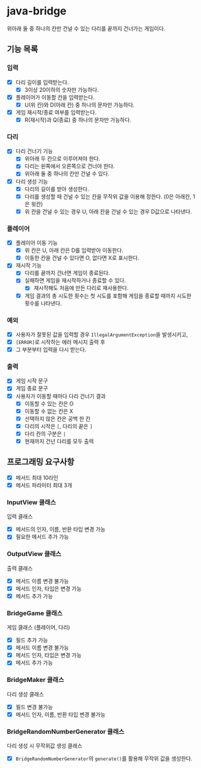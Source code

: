 # java-bridge

위아래 둘 중 하나의 칸만 건널 수 있는 다리를 끝까지 건너가는 게임이다.

## 기능 목록

### 입력

- [x] 다리 길이를 입력받는다.
    - [x] 3이상 20이하의 숫자만 가능하다.
- [x] 플레이어가 이동할 칸을 입력받는다.
    - [x] U(위 칸)와 D(아래 칸) 중 하나의 문자만 가능하다.
- [x] 게임 재시작/종료 여부를 입력받는다.
    - [x] R(재시작)과 Q(종료) 중 하나의 문자만 가능하다.

### 다리

- [x] 다리 건너기 기능
    - [x] 위아래 두 칸으로 이루어져야 한다.
    - [x] 다리는 왼쪽에서 오른쪽으로 건너야 한다.
    - [x] 위아래 둘 중 하나의 칸만 건널 수 있다.
- [x] 다리 생성 기능
    - [x] 다리의 길이를 받아 생성한다.
    - [x] 다리를 생성할 때 건널 수 있는 칸을 무작위 값을 이용해 정한다. (0은 아래칸, 1은 윗칸)
    - [x] 위 칸을 건널 수 있는 경우 U, 아래 칸을 건널 수 있는 경우 D값으로 나타낸다.

### 플레이어

- [x] 플레이어 이동 기능
    - [x] 위 칸은 U, 아래 칸은 D를 입력받아 이동한다.
    - [x] 이동한 칸을 건널 수 있다면 O, 없다면 X로 표시한다.
- [x] 재시작 기능
    - [x] 다리를 끝까지 건너면 게임이 종료된다.
    - [x] 실패하면 게임을 재시작하거나 종료할 수 있다.
        - [x] 재시작해도 처음에 만든 다리로 재사용한다.
    - [x] 게임 결과의 총 시도한 횟수는 첫 시도를 포함해 게임을 종료할 때까지 시도한 횟수를 나타낸다.

### 예외

- [x] 사용자가 잘못된 값을 입력할 경우 `IllegalArgumentException`을 발생시키고,
- [x] `[ERROR]`로 시작하는 에러 메시지 출력 후
- [x] 그 부분부터 입력을 다시 받는다.

### 출력

- [x] 게임 시작 문구
- [x] 게임 종료 문구
- [x] 사용자가 이동할 때마다 다리 건너기 결과
    - [x] 이동할 수 있는 칸은 O
    - [x] 이동할 수 없는 칸은 X
    - [x] 선택하지 않은 칸은 공백 한 칸
    - [x] 다리의 시작은 `[`, 다리의 끝은 `]`
    - [x] 다리 칸의 구분은 ` | `
    - [x] 현재까지 건넌 다리를 모두 출력

## 프로그래밍 요구사항

- [x] 메서드 최대 10라인
- [x] 메서드 파라미터 최대 3개

### InputView 클래스

입력 클래스

- [x] 메서드의 인자, 이름, 반환 타입 변경 가능
- [x] 필요한 메서드 추가 가능

### OutputView 클래스

출력 클래스

- [x] 메서드 이름 변경 불가능
- [x] 메서드 인자, 타입은 변경 가능
- [x] 메서드 추가 가능

### BridgeGame 클래스

게임 클래스 (플레이어, 다리)

- [x] 필드 추가 가능
- [x] 메서드 이름 변경 불가능
- [x] 메서드 인자, 타입은 변경 가능
- [x] 메서드 추가 가능

### BridgeMaker 클래스

다리 생성 클래스

- [x] 필드 변경 불가능
- [x] 메서드 인자, 이름, 반환 타입 변경 불가능

### BridgeRandomNumberGenerator 클래스

다리 생성 시 무작위값 생성 클래스

- [x] `BridgeRandomNumberGenerator`의 `generate()`를 활용해 무작위 값을 생성한다.
